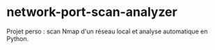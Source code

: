 # network-port-scan-analyzer
Projet perso : scan Nmap d'un réseau local et analyse automatique en Python.
